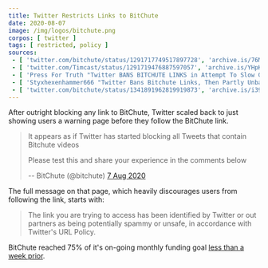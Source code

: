 ```yaml
---
title: Twitter Restricts Links to BitChute
date: 2020-08-07
image: /img/logos/bitchute.png
corpos: [ twitter ]
tags: [ restricted, policy ]
sources:
 - [ 'twitter.com/bitchute/status/1291717749517897728', 'archive.is/76MLV' ]
 - [ 'twitter.com/Timcast/status/1291719476887597057', 'archive.is/YHpKr' ]
 - [ 'Press For Truth "Twitter BANS BITCHUTE LINKS in Attempt To Slow Growth And CONTROL INFORMATION!!!" on BitChute (7 Aug 2020)', 'www.bitchute.com/video/yyoXadxiK74w/' ]
 - [ 'Styxhexenhammer666 "Twitter Bans Bitchute Links, Then Partly Unbans Them After Backlash" on BitChute (8 Aug 2020)', 'www.bitchute.com/video/t6kYIDSq1Ho/' ]
 - [ 'twitter.com/bitchute/status/1341891962819919873', 'archive.is/i39W8' ]
---
```


After outright blocking any link to BitChute, Twitter scaled back to just
showing users a warning page before they follow the BitChute link.

> It appears as if Twitter has started blocking all Tweets that contain
> Bitchute videos
>
> Please test this and share your experience in the comments below
>
> -- BitChute (@bitchute) [7 Aug 2020](http://archive.is/76MLV)

The full message on that page, which heavily discourages users from following
the link, starts with:

> The link you are trying to access has been identified by Twitter or out
> partners as being potentially spammy or unsafe, in accordance with Twitter's
> URL Policy.

BitChute reached 75% of it's on-going monthly funding goal
[less than a week prior](/e/bitchute-reaches-75p-of-funding-goal/).
